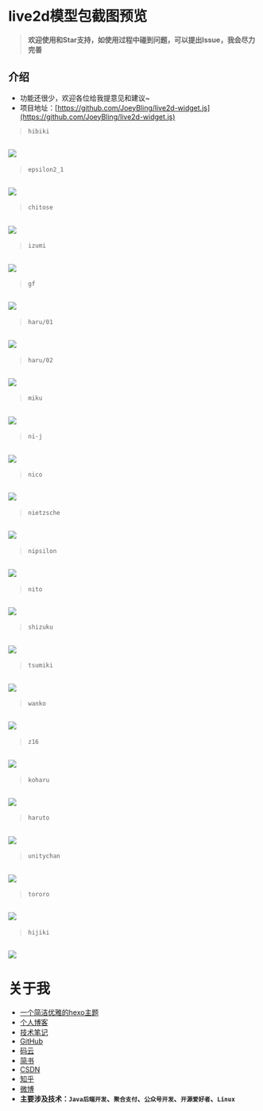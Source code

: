 # **live2d模型包截图预览**

> **欢迎使用和Star支持，如使用过程中碰到问题，可以提出Issue，我会尽力完善**

## 介绍
- 功能还很少，欢迎各位给我提意见和建议~
- 项目地址：[https://github.com/JoeyBling/live2d-widget.js](https://github.com/JoeyBling/live2d-widget.js)


> ```hibiki```

![](./images/hibiki.gif)
---

> ```epsilon2_1```

![](./images/Epsilon2.1.gif)
---

> ```chitose```

![](./images/chitose.png)
---

> ```izumi```

![](./images/izumi.png)
---

> ```gf```

![](./images/Gantzert_Felixander.gif)
---

> ```haru/01```

![](./images/haru.gif)
---

> ```haru/02```

![](./images/haru_02.png)
---

> ```miku```

![](./images/miku.gif)
---

> ```ni-j```

![](./images/ni-j.gif)
---

> ```nico```

![](./images/nico.gif)
---

> ```nietzsche```

![](./images/nietzche.gif)
---

> ```nipsilon```

![](./images/nipsilon.gif)
---

> ```nito```

![](./images/nito.gif)
---

> ```shizuku```

![](./images/shizuku.gif)
---

> ```tsumiki```

![](./images/tsumiki.gif)
---

> ```wanko```

![](./images/wanko.gif)
---

> ```z16```

![](./images/z16.gif)
---

> ```koharu```

![](./images/koharu.gif)
---

> ```haruto```

![](./images/haruto.gif)
---

> ```unitychan```

![](./images/Unitychan.gif)
---

> ```tororo```

![](./images/tororo.gif)
---

> ```hijiki```

![](./images/hijiki.gif)
---


# 关于我
- [一个简洁优雅的hexo主题](https://github.com/JoeyBling/hexo-theme-yilia-plus)
- [个人博客](https://zhousiwei.gitee.io/)
- [技术笔记](https://zhousiwei.gitee.io/ibooks/)
- [GitHub](https://github.com/JoeyBling)
- [码云](https://gitee.com/zhousiwei)
- [简书](https://www.jianshu.com/u/02cbf31a043a)
- [CSDN](https://blog.csdn.net/qq_30930805)
- [知乎](https://www.zhihu.com/people/joeybling)
- [微博](http://weibo.com/jayinfo)
- **主要涉及技术：`Java后端开发`、`聚合支付`、`公众号开发`、`开源爱好者`、`Linux`**